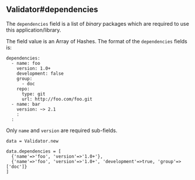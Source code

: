 ## Validator#dependencies

The `dependencies` field is a list of *binary* packages which are required
to use this application/library.

The field value is an Array of Hashes. The format of the `dependencies`
fields is:

    dependencies:
      - name: foo
        version: 1.0+
        development: false
        group:
          - doc
        repo:
          type: git
          url: http://foo.com/foo.git
      - name: bar
        version: ~> 2.1
        :
      :

Only `name` and `version` are required sub-fields.

    data = Validator.new

    data.dependencies = [
      {'name'=>'foo', 'version'=>'1.0+'},
      {'name'=>'foo', 'version'=>'1.0+', 'development'=>true, 'group'=>['doc']}
    ]

